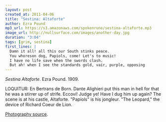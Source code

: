 ```yaml
---
layout: post
created_at: 2011-04-06
title: "Sestina: Altaforte"
author: Ezra Pound
mp3_url: https://s3.amazonaws.com/spokenrune/sestina-altaforte.mp3
image_url: http://nullsurface.com/images/another-day.jpg
duration: "3:04"
tags: [grim, sestina]
first_lines: |
  Damn it all! all this our South stinks peace.
  You whoreson dog, Papiols, come! Let's to music!
  I have no life save when the swords clash.
  But ah! when I see the standards gold, vair, purple, opposing
---
```


_Sestina Altaforte_.  Ezra Pound.  1909.

LOQUITUR: En Bertrans de Born. Dante Alighieri put this man in hell for that he was a stirrer up of strife. Eccovi! Judge ye! Have I dug him up again? The scene is at his castle, Altaforte. "Papiols" is his jongleur. "The Leopard," the device of Richard Coeur de Lion.

[Photography source](http://www.flickr.com/photos/pulpolux/399194927/).

